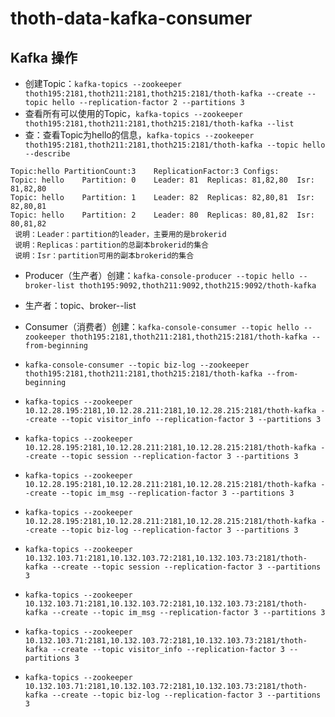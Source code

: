 ﻿# thoth-data-kafka-consumer

## Kafka 操作
- 创建Topic：`kafka-topics --zookeeper thoth195:2181,thoth211:2181,thoth215:2181/thoth-kafka --create --topic hello --replication-factor 2 --partitions 3`
- 查看所有可以使用的Topic，`kafka-topics --zookeeper thoth195:2181,thoth211:2181,thoth215:2181/thoth-kafka --list`
- 查：查看Topic为hello的信息，`kafka-topics --zookeeper thoth195:2181,thoth211:2181,thoth215:2181/thoth-kafka --topic hello --describe`

```
Topic:hello	PartitionCount:3	ReplicationFactor:3	Configs:
Topic: hello	Partition: 0	Leader: 81	Replicas: 81,82,80	Isr: 81,82,80
Topic: hello	Partition: 1	Leader: 82	Replicas: 82,80,81	Isr: 82,80,81
Topic: hello	Partition: 2	Leader: 80	Replicas: 80,81,82	Isr: 80,81,82
 说明：Leader：partition的leader，主要用的是brokerid
 说明：Replicas：partition的总副本brokerid的集合
 说明：Isr：partition可用的副本brokerid的集合
```
- Producer（生产者）创建：`kafka-console-producer --topic hello --broker-list thoth195:9092,thoth211:9092,thoth215:9092/thoth-kafka`
- 生产者：topic、broker--list
- Consumer（消费者）创建：`kafka-console-consumer --topic hello --zookeeper thoth195:2181,thoth211:2181,thoth215:2181/thoth-kafka --from-beginning`

- `kafka-console-consumer --topic biz-log --zookeeper thoth195:2181,thoth211:2181,thoth215:2181/thoth-kafka --from-beginning`

- `kafka-topics --zookeeper 10.12.28.195:2181,10.12.28.211:2181,10.12.28.215:2181/thoth-kafka --create --topic visitor_info --replication-factor 3 --partitions 3`
- `kafka-topics --zookeeper 10.12.28.195:2181,10.12.28.211:2181,10.12.28.215:2181/thoth-kafka --create --topic session --replication-factor 3 --partitions 3`
- `kafka-topics --zookeeper 10.12.28.195:2181,10.12.28.211:2181,10.12.28.215:2181/thoth-kafka --create --topic im_msg --replication-factor 3 --partitions 3`
- `kafka-topics --zookeeper 10.12.28.195:2181,10.12.28.211:2181,10.12.28.215:2181/thoth-kafka --create --topic biz-log --replication-factor 3 --partitions 3`

- `kafka-topics --zookeeper 10.132.103.71:2181,10.132.103.72:2181,10.132.103.73:2181/thoth-kafka --create --topic session --replication-factor 3 --partitions 3`
- `kafka-topics --zookeeper 10.132.103.71:2181,10.132.103.72:2181,10.132.103.73:2181/thoth-kafka --create --topic im_msg --replication-factor 3 --partitions 3`
- `kafka-topics --zookeeper 10.132.103.71:2181,10.132.103.72:2181,10.132.103.73:2181/thoth-kafka --create --topic visitor_info --replication-factor 3 --partitions 3`
- `kafka-topics --zookeeper 10.132.103.71:2181,10.132.103.72:2181,10.132.103.73:2181/thoth-kafka --create --topic biz-log --replication-factor 3 --partitions 3`